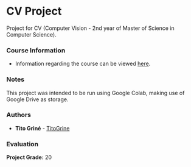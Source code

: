 # CV Project

Project for CV (Computer Vision - 2nd year of Master of Science in Computer Science).

### Course Information

* Information regarding the course can be viewed [here](https://corsidilaurea.uniroma1.it/en/view-course-details/2021/29932/20210916103754/0a0b54fd-8511-465e-990c-d03961df570f/5ab5d736-0f6d-4e2a-b78e-0215d8d9d797/9f44843e-04dc-45fe-8dbe-151c4374227e/262fb910-a0b5-41b5-bd76-1be2417b57fe).

### Notes

This project was intended to be run using Google Colab, making use of Google Drive as storage.

### Authors

* **Tito Griné** - [TitoGrine](https://github.com/TitoGrine)

### Evaluation

**Project Grade:** 20
